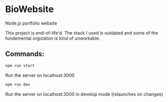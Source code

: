 # BioWebsite
Node.js portfolio website

This project is end-of-life'd. The stack I used is outdated and some of the fundemental orgization is kind of unworkable.

## Commands:

```bash
npm run start
```
Run the server on localhost:3000  

```bash
npm run dev
```
Run the server on localhost:3000 in develop mode (relaunches on changes)
